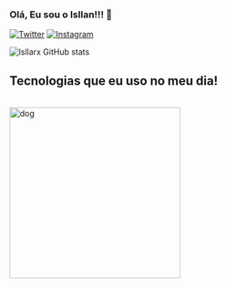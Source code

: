 ### Olá, Eu sou o Isllan!!! 👋

[![Twitter](https://img.shields.io/badge/Twitter-1DA1F2?style=for-the-badge&logo=twitter&logoColor=white)](https://twitter.com/isllan_rx)
[![Instagram](https://img.shields.io/badge/Instagram-E4405F?style=for-the-badge&logo=instagram&logoColor=white)](https://instagram.com/Isllan_Toso)

![Isllarx GitHub stats](https://github-readme-stats.vercel.app/api?username=Isllanrx&show_icons=true&theme=dracula)

## Tecnologias que eu uso no meu dia!

<br />

<img src="https://github.com/isllanrx/teste-/blob/main/feature-open-source%402x.gif" align="left" width="300" alt="dog"/>
